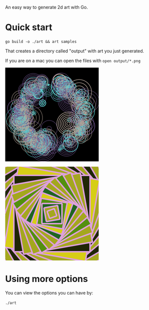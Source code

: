 An easy way to generate 2d art with Go.  

# Quick start

`go build -o ./art && art samples`

That creates a directory called "output" with art you just generated. 

If you are on a mac you can open the files with `open output/*.png`

![](images/samples-669a073e.png)

![](images/samples-eb31e19c.png)

# Using more options 

You can view the options you can have by: 

`./art`

